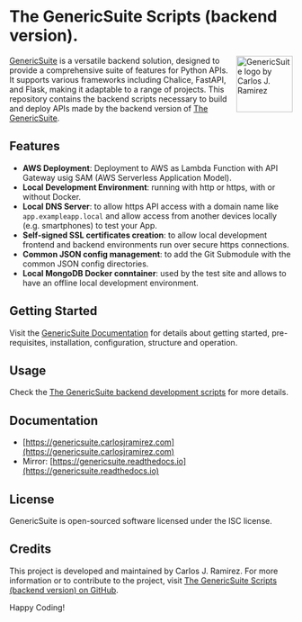 # The GenericSuite Scripts (backend version).

<img 
    align="right"
    width="100"
    height="100"
    src="https://genericsuite.carlosjramirez.com/images/gs_logo_circle.svg"
    title="GenericSuite logo by Carlos J. Ramirez"
/>

[GenericSuite](https://www.carlosjramirez.com/genericsuite/) is a versatile backend solution, designed to provide a comprehensive suite of features for Python APIs. It supports various frameworks including Chalice, FastAPI, and Flask, making it adaptable to a range of projects.<be/>
This repository contains the backend scripts necessary to build and deploy APIs made by the backend version of [The GenericSuite](https://www.carlosjramirez.com/genericsuite/).

## Features

- **AWS Deployment**: Deployment to AWS as Lambda Function with API Gateway usig SAM (AWS Serverless Application Model).
- **Local Development Environment**: running with http or https, with or without Docker.
- **Local DNS Server**: to allow https API access with a domain name like `app.exampleapp.local` and allow access from another devices locally (e.g. smartphones) to test your App.
- **Self-signed SSL certificates creation**: to allow local development frontend and backend environments run over secure https connections.
- **Common JSON config management**: to add the Git Submodule with the common JSON config directories.
- **Local MongoDB Docker conntainer**: used by the test site and allows to have an offline local development environment.



## Getting Started

Visit the [GenericSuite Documentation](https://genericsuite.carlosjramirez.com/Backend-Development/GenericSuite-Scripts/) for details about getting started, pre-requisites, installation, configuration, structure and operation.

## Usage

Check the [The GenericSuite backend development scripts](https://genericsuite.carlosjramirez.com/Backend-Development/GenericSuite-Scripts#usage) for more details.

## Documentation

* [https://genericsuite.carlosjramirez.com](https://genericsuite.carlosjramirez.com)
* Mirror: [https://genericsuite.readthedocs.io](https://genericsuite.readthedocs.io)

## License

GenericSuite is open-sourced software licensed under the ISC license.

## Credits

This project is developed and maintained by Carlos J. Ramirez. For more information or to contribute to the project, visit [The GenericSuite Scripts (backend version) on GitHub](https://github.com/tomkat-cr/genericsuite-be-scripts).

Happy Coding!
